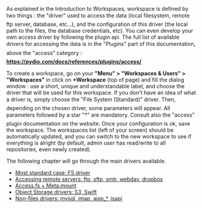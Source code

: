
As explained in the Introduction to Workspaces, workspace is defined by two things : the "driver" used to access the data (local filesystem, remote ftp server, database, etc...), and the configuration of this driver (the local path to the files, the database credentials, etc). You can even develop your own access driver by following the plugin api. The full list of available drivers for accessing the data is in the "Plugins" part of this documentation, above the "access" category : **https://pydio.com/docs/references/plugins/access/**

To create a workspace, go on your **"Menu" > "Workspaces & Users" > "Workspaces"** in click on **+Workspace** (top of page) and fill the dialog window : use a short, unique and understandable label, and choose the driver that will be used for this workspace. If you don't have an idea of what a driver is, simply choose the "File System (Standard)" driver. Then, depending on the chosen driver, some parameters will appear. All parameters followed by a star "\*" are mandatory. Consult also the "access" plugin documentation on the website. Once your configuration is ok, save the workspace. The workspaces list (left of your screen) should be automatically updated, and you can switch to the new workspace to see if everything is alright (by default, admin user has read/write to all repositories, even newly created).

The following chapter will go through the main drivers available.

- [Most standard case: FS driver](../most-standard-case-fs-driver/)
- [Accessing remote servers: ftp, sftp, smb, webdav, dropbox](../accessing-remote-servers-ftp-sftp-smb-webdav-dropbox/)
- [Access.fs + Meta.mount](../access-fs-meta-mount/)
- [Object Storage drivers: S3, Swift](../object-storage-drivers-s3-swift/)
- [Non-files drivers: mysql, imap, ajxp_*, jsapi](../non-files-drivers-mysql-imap-ajxp-jsapi/)
